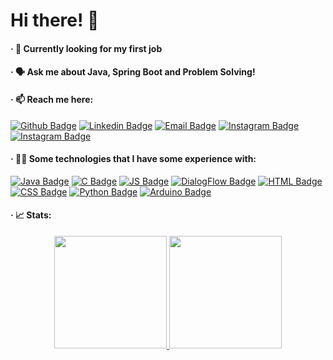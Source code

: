 <h1 align="left">Hi there! 👋</h1>

<h4 align="left">· 👀 Currently looking for my first job</h4>
<h4 align="left">· 🗣 Ask me about Java, Spring Boot and Problem Solving!
<h4 align="left">· 📫 Reach me here:</h4>

[![Github Badge](https://img.shields.io/badge/GitHub-100000?style=for-the-badge&logo=github&logoColor=white&link=https://github.com/crespo)](https://github.com/crespo)
[![Linkedin Badge](https://img.shields.io/badge/LinkedIn-0077B5?style=for-the-badge&logo=linkedin&logoColor=white&link=https://www.linkedin.com/in/raul-crespo/)](https://www.linkedin.com/in/raul-crespo/)
[![Email Badge](https://img.shields.io/badge/Email-7F0C9C?style=for-the-badge&logo=gmail&logoColor=white&link=mailto:raul@raulcrespo.tech)](mailto:raul@raulcrespo.tech)
[![Instagram Badge](https://img.shields.io/badge/Instagram-E4405F?style=for-the-badge&logo=instagram&logoColor=white&link=https://instagram.com/raullcrespo/)](https://instagram.com/raullcrespo/)
[![Instagram Badge](https://img.shields.io/badge/Stack_Overflow-FE7A16?style=for-the-badge&logo=stack-overflow&logoColor=white&link=https://stackoverflow.com/users/17040737/raul-crespo)](https://stackoverflow.com/users/17040737/raul-crespo)
  
<h4 align="left">· 👨‍💻 Some technologies that I have some experience with: </h4>

[![Java Badge](https://img.shields.io/badge/Java-ED8B00?style=for-the-badge&logo=java&logoColor=white&link=https://github.com/LaysSantos00/Libersoft)](https://github.com/LaysSantos00/Libersoft)
[![C Badge](https://img.shields.io/badge/C-00599C?style=for-the-badge&logo=c&logoColor=white&link=https://snipsave.com/user/crespo/snippet/z814n424l8m6QyKmxr/)](https://snipsave.com/user/crespo/snippet/z814n424l8m6QyKmxr/)
[![JS Badge](https://img.shields.io/badge/JavaScript-323330?style=for-the-badge&logo=javascript&logoColor=F7DF1E&link=https://github.com/crespo/veve-chatbot)](https://github.com/crespo/veve-chatbot)
[![DialogFlow Badge](https://img.shields.io/badge/dialogflow-FF9800?style=for-the-badge&logo=dialogflow&logoColor=white&link=https://github.com/crespo/veve-chatbot)](https://github.com/crespo/veve-chatbot)
[![HTML Badge](https://img.shields.io/badge/HTML5-E34F26?style=for-the-badge&logo=html5&logoColor=white&link=https://github.com/crespo/personalSite)](https://github.com/crespo/personalSite)
[![CSS Badge](https://img.shields.io/badge/CSS3-1572B6?style=for-the-badge&logo=css3&logoColor=white&link=https://github.com/crespo/personalSite)](https://github.com/crespo/personalSite)
[![Python Badge](https://img.shields.io/badge/Python-3776AB?style=for-the-badge&logo=python&logoColor=white&link=https://snipsave.com/user/crespo/snippet/lMsA77DqmbXEQ3VTZT/)](https://snipsave.com/user/crespo/snippet/lMsA77DqmbXEQ3VTZT/)
[![Arduino Badge](https://img.shields.io/badge/Arduino-00979D?style=for-the-badge&logo=Arduino&logoColor=white&link=https://snipsave.com/user/crespo/snippet/TiL1YzC2oTQpWUCQsl/)](https://snipsave.com/user/crespo/snippet/TiL1YzC2oTQpWUCQsl/)

<h4 align="left">· 📈 Stats: </h4>

<div align="center">
  <a href="https://github.com/crespo">
  <img height="180em" src="https://github-readme-stats.vercel.app/api?username=crespo&show_icons=true&theme=dark&include_all_commits=true&count_private=true"/>
  <img height="180em" src="https://github-readme-stats.vercel.app/api/top-langs/?username=crespo&layout=compact&langs_count=10&theme=dark"/>
</div>
